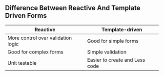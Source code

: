 ## Difference Between Reactive And Template Driven Forms

| Reactive | Template-driven |
|----------|-----------------|
| More control over validation logic | Good for simple forms |
| Good for complex forms | Simple validation |
| Unit testable | Easier to create and Less code |
